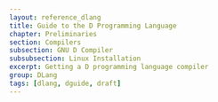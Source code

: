 ```yaml
---
layout: reference_dlang
title: Guide to the D Programming Language
chapter: Preliminaries
section: Compilers
subsection: GNU D Compiler
subsubsection: Linux Installation
excerpt: Getting a D programming language compiler
group: DLang
tags: [dlang, dguide, draft]
---
```

